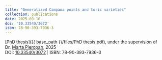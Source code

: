 ```yaml
---
title: "Generalized Campana points and toric varieties"
collection: publications
date: 2025-09-16
doi: '10.33540/3072'
isbn: 78-90-393-7936-3
---
```

[PhD thesis]({{ base_path }}/files/PhD thesis.pdf), under the supervision of Dr. [Marta Pieropan](https://webspace.science.uu.nl/~piero001/), 2025 <br />
DOI: [10.33540/3072](https://doi.org/10.33540/3072) | ISBN: 78-90-393-7936-3
